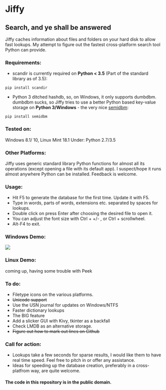 # Jiffy
## Search, and ye shall be answered


Jiffy caches information about files and folders on your hard disk to allow fast lookups. My attempt to figure out the fastest cross-platform search tool Python can provide.


### Requirements: 
- scandir is currently required on **Python < 3.5** (Part of the standard library as of 3.5):

`pip install scandir`

- Python 3 ditched hashdb, so, on Windows, it only supports dumbdbm. dumbdbm sucks, so Jiffy tries to use a better Python based key-value storage on **Python 3/Windows** - the very nice [semidbm](https://github.com/jamesls/semidbm/tree/master/semidbm):

`pip install semidbm`


### Tested on: 
Windows 8.1/ 10, Linux Mint 18.1 Under: Python 2.7/3.5


### Other Platforms:
Jiffy uses generic standard library Python functions for almost all its operations (except opening a file with its default app). I suspect/hope it runs almost anywhere Python can be installed. Feedback is welcome.


### Usage:
-	Hit F5 to generate the database for the first time. Update it with F5.
-	Type in words, parts of words, extensions etc. separated by spaces for lookups.
-	Double click on press Enter after choosing the desired file to open it.
-	You can adjust the font size with Ctrl + +/- , or Ctrl + scrollwheel.
-	Alt-F4 to exit.

### Windows Demo:
![](https://github.com/h5rdly/Jiffy/blob/master/WinDemo.gif)

### Linux Demo:
coming up, having some trouble with Peek

### To do:
-	Filetype icons on the various platforms. 
-	~~Unicode support~~
-	Use the USN journal for updates on Windows/NTFS
-	Faster dictionary lookups 
-	The BIG feature
-	Add a slicker GUI with Kivy, tkinter as a backfall
-	Check LMDB as an alternative storage.
-	~~Figure out how to mark out lines on Github~~
     

### Call for action:
-	Lookups take a few seconds for sparse results, I would like them to have real time speed. Feel free to pitch in or offer any assistance.
-	Ideas for speeding up the database creation, preferably in a cross-platfrom way, are quite welcome. 



#### The code in this repository is in the public domain.

